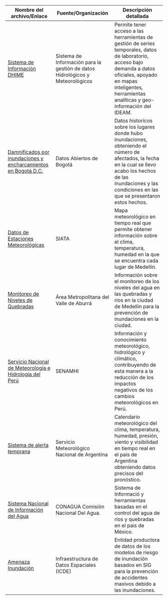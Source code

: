 | Nombre del archivo/Enlace | Fuente/Organización | Descripción detallada |
|---------------------------|---------------------|----------------------|
| [Sistema de Información DHIME](https://ideam.gov.co/dhime) | Sistema de Información para la gestión de datos Hidrológicos y Meteorológicos |Permite tener  acceso a las herramientas de gestión de series temporales, datos de laboratorio, acceso bajo demanda a datos oficiales, apoyado en mapas inteligentes, herramientas analíticas y geo-información del IDEAM. |
| [Damnificados por inundaciones y encharcamientos en Bogotá D.C.](https://datosabiertos.bogota.gov.co/dataset/9e6f2b5a-0448-4b70-afa6-b6b93859e3bc) | Datos Abiertos de Bogotá | Datos historicos sobre los lugares donde hubo inundaciones, obteniendo el número de afectados, la fecha en la cual se llevo acabo los hechos de las inundaciones y las condiciones en las que se presentaron estos hechos. |
|  [Datos de Estaciones Meteorológicas](https://siata.gov.co) | SIATA | Mapa meteorológico en tiempo real que permite obtener información sobre el clima, temperatura, humedad en la que se encuentra cada lugar de Medellin.|
| [Monitoreo de Niveles de Quebradas](https://www.metropol.gov.co) | Área Metropolitana del Valle de Aburrá |Información sobre el monitoreo de los niveles del agua en las quebradas y rios en la ciudad de Medellin para la prevención de inundaciones en la ciudad. |
|[Servicio Nacional de Meteorología e Hidrología del Perú](https://www.senamhi.gob.pe)| SENAMHI | Información y conocimiento meteorológico, hidrológico y climático, contribuyendo de esta manera a la reducción de los impactos negativos de los cambios meteorológicos en Perú.|
| [Sistema de alerta temprana](https://www.smn.gob.ar) | Servicio Meteorológico Nacional de Argentina |Calendario meteorológico del clima, temperatura, humedad, presión, viento y visibilidad en tiempo real en el pais de Argentina obteniendo datos precisos del pronóstico.|
|[Sistema Nacional de Información del Agua](https://www.gob.mx/conagua) |CONAGUA Comisión Nacional Del Agua.| Sistema de Informació y herramientas basadas en el control del agua de rios y quebradas en el pais de México.|
|[Amenaza Inundación](https://www.icde.gov.co/datos-y-recursos/amenaza-inundacion)| Infraestructura de Datos Espaciales (ICDE) | Entidad productora de datos de los modelos de riesgo de inundación basados en SIG para la prevención de accidentes maxivos debido a las inundaciones. |
